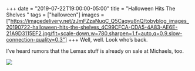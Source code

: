 +++
date = "2019-07-22T19:00:00-05:00"
title = "Halloween Hits The Shelves "
tags = ["halloween"]
images = ["https://imagedelivery.net/zJmFZzaNuqC_Q5Caqyu8nQ/tobyblog_images_20190722-halloween-hits-the-shelves_4C99CFCA-CDA5-4A83-AE6E-21A9D3115EF2.jpg/fit=scale-down,w=780,sharpen=1,f=auto,q=0.9,slow-connection-quality=0.3"]
+++
Well, well. Look who’s back.

I’ve heard rumors that the Lemax stuff is already on sale at Michaels, too. 

![](https://imagedelivery.net/zJmFZzaNuqC_Q5Caqyu8nQ/tobyblog_images_20190722-halloween-hits-the-shelves_4C99CFCA-CDA5-4A83-AE6E-21A9D3115EF2.jpg/fit=scale-down,w=780,sharpen=1,f=auto,q=0.9,slow-connection-quality=0.3)